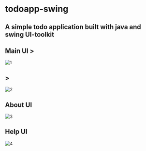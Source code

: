 # todoapp-swing

## A simple todo application built with java and swing UI-toolkit
## Main UI >
![1](https://user-images.githubusercontent.com/20127375/100835327-be141980-346d-11eb-848c-093ddb35800d.png)
## >
![2](https://user-images.githubusercontent.com/20127375/100835386-d8e68e00-346d-11eb-932d-aa7d024e15f3.png)
## About UI
![3](https://user-images.githubusercontent.com/20127375/100835442-f0257b80-346d-11eb-80ee-60859e0a4d62.png)
## Help UI
![4](https://user-images.githubusercontent.com/20127375/100835467-f7e52000-346d-11eb-97c2-7c7d5ac55d82.png)
